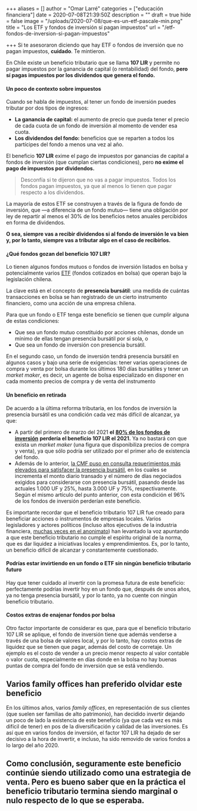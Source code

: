 +++
aliases = []
author = "Omar Larré"
categories = ["educación financiera"]
date = 2020-07-08T21:39:50Z
description = ""
draft = true
hide = false
image = "/uploads/2020-07-08/que-es-un-etf-pascale-min.png"
title = "Los ETF y fondos de inversión sí pagan impuestos"
url = "/etf-fondos-de-inversion-si-pagan-impuestos"

+++
Si te asesoraron diciendo que hay ETF o fondos de inversión que no pagan impuestos, **cuidado**. Te mintieron.

En Chile existe un beneficio tributario que se llama **107 LIR** y permite no pagar impuestos por la ganancia de capital (o rentabilidad) del fondo, **pero sí pagas impuestos por los dividendos que genera el fondo.**

#### Un poco de contexto sobre impuestos 

Cuando se habla de impuestos, al tener un fondo de inversión puedes tributar por dos tipos de ingresos:

* **La ganancia de capital:** el aumento de precio que pueda tener el precio de cada cuota de un fondo de inversión al momento de vender esa cuota.
* **Los dividendos del fondo:** beneficios que se reparten a todos los partícipes del fondo a menos una vez al año.

El beneficio **107 LIR** exime el pago de impuestos por ganancias de capital a fondos de inversión (que cumplan ciertas condiciones), pero **no exime el pago de impuestos por dividendos.**

> Desconfía si te dijeron que no vas a pagar impuestos. Todos los fondos pagan impuestos, ya que al menos lo tienen que pagar respecto a los dividendos.

La mayoría de estos ETF se construyen a través de la figura de fondo de inversión, que —a diferencia de un fondo mutuo— tiene una obligación por ley de repartir al menos el 30% de los beneficios netos anuales percibidos en forma de dividendos.

**O sea, siempre vas a recibir dividendos si al fondo de inversión le va bien y, por lo tanto, siempre vas a tributar algo en el caso de recibirlos.**

#### ¿Qué fondos gozan del beneficio 107 LIR?

Lo tienen algunos fondos mutuos o fondos de inversión listados en bolsa y potencialmente varios [ETF](https://edu.fintual.cl/el-porqu%C3%A9-fintual-usa-etfs-77b7e7336f86/) (fondos cotizados en bolsa) que operan bajo la legislación chilena.

La clave está en el concepto de **presencia bursátil**: una medida de cuántas transacciones en bolsa se han registrado de un cierto instrumento financiero, como una acción de una empresa chilena.

Para que un fondo o ETF tenga este beneficio se tienen que cumplir alguna de estas condiciones:

* Que sea un fondo mutuo constituido por acciones chilenas, donde un mínimo de ellas tengan presencia bursátil por sí sola, o
* Que sea un fondo de inversión con presencia bursátil.

En el segundo caso, un fondo de inversión tendrá presencia bursátil en algunos casos y bajo una serie de exigencias: tener varias operaciones de compra y venta por bolsa durante los últimos 180 días bursátiles y tener un _market maker_, es decir, un agente de bolsa especializado en disponer en cada momento precios de compra y de venta del instrumento

#### Un beneficio en retirada

De acuerdo a la última reforma tributaria, en los fondos de inversión la presencia bursátil es una condición cada vez más difícil de alcanzar, ya que:

* A partir del primero de marzo del 2021 **el** [**80% de los fondos de inversión**](https://www.elmercurio.com/inversiones/noticias/columnas/2020/03/19/bolsa-chilena-las-tragedias-nunca-llegan-solas.aspx) **perdería el beneficio 107 LIR el 2021.** Ya no bastará con que exista un _market maker_ (una figura que disponibiliza precios de compra y venta), ya que sólo podría ser utilizado por el primer año de existencia del fondo. 
* Además de lo anterior, [la CMF puso en consulta requerimientos más elevados para satisfacer la presencia bursátil](http://www.cmfchile.cl/portal/prensa/604/w3-article-27473.html), en los cuales se incrementa el monto diario transado y el número de días negociados exigidos para considerarse con presencia bursátil, pasando desde las actuales 1.000 UF y 25%, hasta 3.000 UF y 75%, respectivamente. Según el mismo artículo del punto anterior, con esta condición el 96% de los fondos de inversión perderían este beneficio.

Es importante recordar que el beneficio tributario 107 LIR fue creado para beneficiar acciones o instrumentos de empresas locales. Varios legisladores y actores políticos (incluso altos ejecutivos de la industria financiera, [muchas veces en el anonimato](https://www.elmercurio.com/Inversiones/Noticias/Analisis/2019/03/27/Mercado-analiza-opciones-y-mejoras-para-market-makers.aspx)) han levantado la voz apuntando a que este beneficio tributario no cumple el espíritu original de la norma, que es dar liquidez a iniciativas locales y emprendimientos. Es, por lo tanto, un beneficio difícil de alcanzar y constantemente cuestionado.

#### Podrías estar invirtiendo en un fondo o ETF sin ningún beneficio tributario futuro

Hay que tener cuidado al invertir con la promesa futura de este beneficio: perfectamente podrías invertir hoy en un fondo que, después de unos años, ya no tenga presencia bursátil, y por lo tanto, ya no cuente con ningún beneficio tributario.

#### Costos extras de enajenar fondos por bolsa

Otro factor importante de considerar es que, para que el beneficio tributario 107 LIR se aplique, el fondo de inversión tiene que además venderse a través de una bolsa de valores local, y por lo tanto, hay costos extras de liquidez que se tienen que pagar, además del costo de corretaje. Un ejemplo es el costo de vender a un precio menor respecto al valor contable o valor cuota, especialmente en días donde en la bolsa no hay buenas puntas de compra del fondo de inversión que se está vendiendo.

## Varios family offices han preferido olvidar este beneficio

En los últimos años, varios _family offices_, en representación de sus clientes (que suelen ser familias de alto patrimonio), han decidido invertir dejando un poco de lado la existencia de este beneficio (ya que cada vez es más difícil de tener) en pos de la diversificación y calidad de las inversiones. Es así que en varios fondos de inversión, el factor 107 LIR ha dejado de ser decisivo a la hora de invertir, e incluso, ha sido removido de varios fondos a lo largo del año 2020.

## Como conclusión, seguramente este beneficio continúe siendo utilizado como una estrategia de venta. Pero es bueno saber que en la práctica el beneficio tributario termina siendo marginal o nulo respecto de lo que se esperaba.